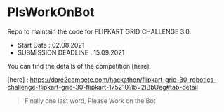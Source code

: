 # PlsWorkOnBot
Repo to maintain the code for FLIPKART GRID CHALLENGE 3.0.
- Start Date : 02.08.2021
- SUBMISSION DEADLINE : 15.09.2021

You can find the details of the competition [here].

[here] : https://dare2compete.com/hackathon/flipkart-grid-30-robotics-challenge-flipkart-grid-30-flipkart-175210?lb=2IBbUeg#tab-detail

> Finally one last word,
> Please Work on the Bot
